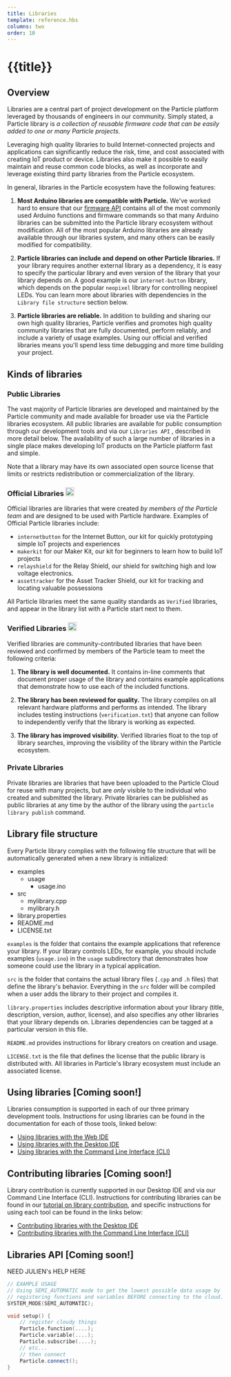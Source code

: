 ```yaml
---
title: Libraries
template: reference.hbs
columns: two
order: 10
---
```


# {{title}}

## Overview

Libraries are a central part of project development on the Particle platform leveraged by thousands of engineers in our community. Simply stated, a Particle library is _a collection of reusable firmware code that can be easily added to one or many Particle projects._

Leveraging high quality libraries to build Internet-connected projects and applications can significantly reduce the risk, time, and cost associated with creating IoT product or device. Libraries also make it possible to easily maintain and reuse common code blocks, as well as incorporate and leverage existing third party libraries from the Particle ecosystem.

In general, libraries in the Particle ecosystem have the following features:

1. **Most Arduino libraries are compatible with Particle.** We've worked hard to ensure that our [firmware API](https://docs.particle.io/reference/firmware) contains all of the most commonly used Arduino functions and firmware commands so that many Arduino libraries can be submitted into the Particle library ecosystem without modification. All of the most popular Arduino libraries are already available through our libraries system, and many others can be easily modified for compatibility.

2. **Particle libraries can include and depend on other Particle libraries.** If your library requires another external library as a dependency, it is easy to specify the particular library and even version of the library that your library depends on. A good example is our `internet-button` library, which depends on the popular `neopixel` library for controlling neopixel LEDs. You can learn more about libraries with dependencies in the `Library file structure` section below.

3. **Particle libraries are reliable.** In addition to building and sharing our own high quality libraries, Particle verifies and promotes high quality community libraries that are fully documented, perform reliably, and include a variety of usage examples. Using our official and verified libraries means you'll spend less time debugging and more time building your project.

## Kinds of libraries

### Public Libraries

The vast majority of Particle libraries are developed and maintained by the Particle community and made available for broader use via the Particle libraries ecosystem. All public libraries are available for public consumption through our development tools and via our `Libraries API` <LINK>, described in more detail below. The availability of such a large number of libraries in a single place makes developing IoT products on the Particle platform fast and simple.

Note that a library may have its own associated open source license that limits or restricts redistribution or commercialization of the library.

### Official Libraries <img class="inline-header-image" src="/assets/images/particle-mark.png" style="width:20px">

Official libraries are libraries that were created _by members of the Particle team_ and are designed to be used with Particle hardware. Examples of Official Particle libraries include:

- `internetbutton` for the Internet Button, our kit for quickly prototyping simple IoT projects and experiences
- `makerkit` for our Maker Kit, our kit for beginners to learn how to build IoT projects
- `relayshield` for the Relay Shield, our shield for switching high and low voltage electronics.
- `assettracker` for the Asset Tracker Shield, our kit for tracking and locating valuable possessions

All Particle libraries meet the same quality standards as `Verified` libraries, and appear in the library list with a Particle start next to them.

### Verified Libraries <img class="inline-header-image" src="/assets/images/verified.png" style="width:20px">

Verified libraries are community-contributed libraries that have been reviewed and confirmed by members of the Particle team to meet the following criteria:

1. **The library is well documented.** It contains in-line comments that document proper usage of the library and contains example applications that demonstrate how to use each of the included functions.

2. **The library has been reviewed for quality.** The library compiles on all  relevant hardware platforms and performs as intended. The library includes testing instructions (`verification.txt`) that anyone can follow to independently verify that the library is working as expected.

3. **The library has improved visibility.** Verified libraries float to the top of library searches, improving the visibility of the library within the Particle ecosystem.

### Private Libraries <img class="inline-header-image" src="/assets/images/private.png" style="width:15px">

Private libraries are libraries that have been uploaded to the Particle Cloud for reuse with many projects, but are _only_ visible to the individual who created and submitted the library. Private libraries can be published as public libraries at any time by the author of the library using the `particle library publish` command.

## Library file structure

Every Particle library complies with the following file structure that will be automatically generated when a new library is initialized:

- examples
  - usage
    - usage.ino
- src
  - mylibrary.cpp
  - mylibrary.h
- library.properties
- README.md
- LICENSE.txt

`examples` is the folder that contains the example applications that reference your library. If your library controls LEDs, for example, you should include examples (`usage.ino`) in the `usage` subdirectory that demonstrates how someone could use the library in a typical application.

`src` is the folder that contains the actual library files (`.cpp` and `.h` files) that define the library's behavior. Everything in the `src` folder will be compiled when a user adds the library to their project and compiles it.

`library.properties` includes descriptive information about your library (title, description, version, author, license), and also specifies any other libraries that your library depends on. Libraries dependencies can be tagged at a particular version in this file.

`README.md` provides instructions for library creators on creation and usage.

`LICENSE.txt` is the file that defines the license that the public library is distributed with. All libraries in Particle's library ecosystem must include an associated license.



## Using libraries [Coming soon!]

Libraries consumption is supported in each of our three primary development tools. Instructions for using libraries can be found in the documentation for each of those tools, linked below:

- [Using libraries with the Web IDE](LINK)
- [Using libraries with the Desktop IDE](LINK)
- [Using libraries with the Command Line Interface (CLI)](LINK)

## Contributing libraries [Coming soon!]

Library contribution is currently supported in our Desktop IDE and via our Command Line Interface (CLI). Instructions for contributing libraries can be found in our [tutorial on library contribution](LINK), and specific instructions for using each tool can be found in the links below:

- [Contributing libraries with the Desktop IDE](LINK)
- [Contributing libraries with the Command Line Interface (CLI)](LINK)


## Libraries API [Coming soon!]

NEED JULIEN's HELP HERE

```cpp
// EXAMPLE USAGE
// Using SEMI_AUTOMATIC mode to get the lowest possible data usage by
// registering functions and variables BEFORE connecting to the cloud.
SYSTEM_MODE(SEMI_AUTOMATIC);

void setup() {
    // register cloudy things
    Particle.function(....);
    Particle.variable(....);
    Particle.subscribe(....);
    // etc...
    // then connect
    Particle.connect();
}
```
